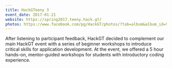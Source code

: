 ```yaml
---
title: HackGTeeny 3
event_date: 2017-01-21
website: https://spring2017.teeny.hack.gt/
photos: https://www.facebook.com/pg/HackGT/photos/?tab=album&album_id=951303141636199
---
```


After listening to participant feedback, HackGT decided to complement our main HackGT event with a series of beginner workshops to introduce critical skills for application development. At the event, we offered a 5 hour hands-on, mentor-guided workshops for students with introductory coding experience.

